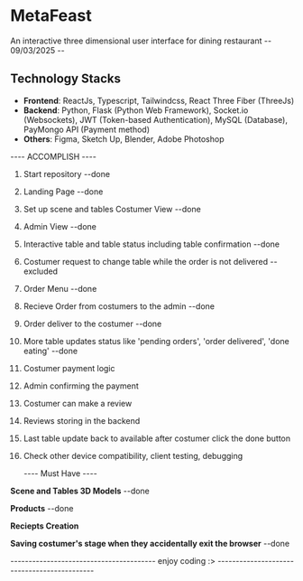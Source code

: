 # MetaFeast

An interactive three dimensional user interface for dining restaurant
-- 09/03/2025 --

## Technology Stacks

- **Frontend**: ReactJs, Typescript, Tailwindcss, React Three Fiber (ThreeJs)
- **Backend**: Python, Flask (Python Web Framework), Socket.io (Websockets), JWT (Token-based Authentication), MySQL (Database), PayMongo API (Payment method)
- **Others**: Figma, Sketch Up, Blender, Adobe Photoshop



---- ACCOMPLISH ----

1. Start repository --done
2. Landing Page --done
3. Set up scene and tables Costumer View --done
4. Admin View --done
5. Interactive table and table status including table confirmation --done
6. Costumer request to change table while the order is not delivered --excluded
7. Order Menu --done
8. Recieve Order from costumers to the admin --done
9. Order deliver to the costumer --done
10. More table updates status like 'pending orders', 'order delivered', 'done eating' --done
11. Costumer payment logic
12. Admin confirming the payment
13. Costumer can make a review
14. Reviews storing in the backend
15. Last table update back to available after costumer click the done button
16. Check other device compatibility, client testing, debugging

    ---- Must Have ----

**Scene and Tables 3D Models** --done

**Products** --done

**Reciepts Creation**

**Saving costumer's stage when they accidentally exit the browser** --done

---------------------------------------- enjoy coding :> --------------------------------------------
